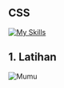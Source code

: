 ## CSS 
[![My Skills](https://skillicons.dev/icons?i=css,&theme=light)](https://skillicons.dev)
## 1. Latihan 
![Mumu](Latihan_1_Pendahuluan/Css1.png)
